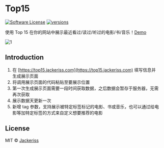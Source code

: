 # Top15
[![Software License](https://img.shields.io/badge/license-MIT-brightgreen.svg?style=flat-square)](LICENSE.txt)
[![versions](https://img.shields.io/badge/versions%20-%20%201.2.0-blue.svg?style=flat-square)]()  

使用 Top 15 在你的网站中展示最近看过/读过/听过的电影/书/音乐！[Demo](//www.jackeriss.com/share)  

![1](https://ooo.0o0.ooo/2017/03/15/58c92e93422a7.jpg)

## Introduction
1. 在 [https://top15.jackeriss.com](https://top15.jackeriss.com) 填写信息并生成展示页面
2. 将调用展示页面的代码粘贴至要展示位置
3. 第一次生成展示页面需要一段时间获取数据，之后数据会暂存于服务器，无需再次获取
4. 展示数据天更新一次
5. 新增 tag 参数，支持展示被特定标签标记的电影、书或音乐，也可以通过给电影等加特定标签的方式来自定义想要推荐的电影

## License
MIT © [Jackeriss](//www.jackeriss.com)
